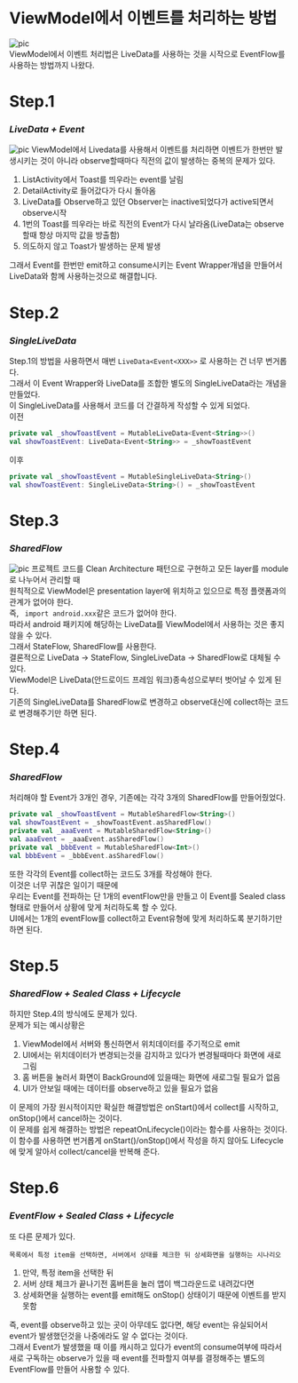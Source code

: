 **ViewModel에서 이벤트를 처리하는 방법**
==================================
![pic](https://miro.medium.com/max/1400/1*WvRhTqDJOTQUtrlvpMOotw.webp)   
ViewModel에서 이벤트 처리법은 LiveData를 사용하는 것을 시작으로 EventFlow를 사용하는 방법까지 나왔다.   
# **Step.1**
### *LiveData + Event*
![pic](https://miro.medium.com/max/884/0*cDZkky8Xk_lGyo3E.webp)
ViewModel에서 Livedata를 사용해서 이벤트를 처리하면 이벤트가 한번만 발생시키는 것이 아니라 observe할때마다 직전의 값이 발생하는 중복의 문제가 있다.   
1. ListActivity에서 Toast를 띄우라는 event를 날림
2. DetailActivity로 들어갔다가 다시 돌아옴
3. LiveData를 Observe하고 있던 Observer는 inactive되었다가 active되면서 observe시작
4. 1번의 Toast를 띄우라는 바로 직전의 Event가 다시 날라옴(LiveData는 observe할때 항상 마지막 값을 방출함)
5. 의도하지 않고 Toast가 발생하는 문제 발생

그래서 Event를 한번만 emit하고 consume시키는 Event Wrapper개념을 만들어서 LiveData와 함께 사용하는것으로 해결합니다.

# **Step.2**
### *SingleLiveData*

Step.1의 방법을 사용하면서 매번 ```LiveData<Event<XXX>>``` 로 사용하는 건 너무 번거롭다.   
그래서 이 Event Wrapper와 LiveData를 조합한 별도의 SingleLiveData라는 개념을 만들었다.   
이 SingleLiveData를 사용해서 코드를 더 간결하게 작성할 수 있게 되었다.   
이전   
```kt
private val _showToastEvent = MutableLiveData<Event<String>>()
val showToastEvent: LiveData<Event<String>> = _showToastEvent
```
이후
```kt
private val _showToastEvent = MutableSingleLiveData<String>()
val showToastEvent: SingleLiveData<String>() = _showToastEvent
```
# **Step.3**
### *SharedFlow*

![pic](https://miro.medium.com/max/1400/0*R07ojNRzVbIngL0g.webp)
프로젝트 코드를 Clean Architecture 패턴으로 구현하고 모든 layer를 module로 나누어서 관리할 때   
원칙적으로 ViewModel은 presentation layer에 위치하고 있으므로 특정 플랫폼과의 관계가 없어야 한다.   
즉, ``` import android.xxx```같은 코드가 없어야 한다.   
따라서 android 패키지에 해당하는 LiveData를 ViewModel에서 사용하는 것은 좋지 않을 수 있다.   
그래서 StateFlow, SharedFlow를 사용한다.   
결론적으로 LiveData -> StateFlow, SingleLiveData -> SharedFlow로 대체될 수 있다.   
ViewModel은 LiveData(안드로이드 프레임 워크)종속성으로부터 벗어날 수 있게 된다.   
기존의 SingleLiveData를 SharedFlow로 변경하고 observe대신에 collect하는 코드로 변경해주기만 하면 된다.
# **Step.4**
### *SharedFlow*
처리해야 할 Event가 3개인 경우, 기존에는 각각 3개의 SharedFlow를 만들어줬었다.
```kt
private val _showToastEvent = MutableSharedFlow<String>()
val showToastEvent = _showToastEvent.asSharedFlow()
private val _aaaEvent = MutableSharedFlow<String>()
val aaaEvent = _aaaEvent.asSharedFlow()
private val _bbbEvent = MutableSharedFlow<Int>()
val bbbEvent = _bbbEvent.asSharedFlow()
```
또한 각각의 Event를 collect하는 코드도 3개를 작성해야 한다.   
이것은 너무 귀찮은 일이기 때문에   
우리는 Event를 전파하는 단 1개의 eventFlow만을 만들고 이 Event를 Sealed class 형태로 만들어서 상황에 맞게 처리하도록 할 수 있다.   
UI에서는 1개의 eventFlow를 collect하고 Event유형에 맞게 처리하도록 분기하기만 하면 된다.
# **Step.5**
### *SharedFlow + Sealed Class + Lifecycle*   
하지만 Step.4의 방식에도 문제가 있다.   
문제가 되는 예시상황은 
1. ViewModel에서 서버와 통신하면서 위치데이터를 주기적으로 emit
2. UI에서는 위치데이터가 변경되는것을 감지하고 있다가 변경될때마다 화면에 새로 그림
3. 홈 버튼을 눌러서 화면이 BackGround에 있을때는 화면에 새로그릴 필요가 없음
4. UI가 안보일 때에는 데이터를 observe하고 있을 필요가 없음

이 문제의 가장 원시적이지만 확실한 해결방법은 onStart()에서 collect를 시작하고, onStop()에서 cancel하는 것이다.   
이 문제를 쉽게 해결하는 방법은 repeatOnLifecycle()이라는 함수를 사용하는 것이다.   
이 함수를 사용하면 번거롭게 onStart()/onStop()에서 작성을 하지 않아도 Lifecycle에 맞게 알아서 collect/cancel을 반복해 준다.
# **Step.6**
### *EventFlow + Sealed Class + Lifecycle*
또 다른 문제가 있다. 
```
목록에서 특정 item을 선택하면, 서버에서 상태를 체크한 뒤 상세화면을 실행하는 시나리오
```
1. 만약, 특정 item을 선택한 뒤
2. 서버 상태 체크가 끝나기전 홈버튼을 눌러 앱이 백그라운드로 내려갔다면 
3. 상세화면을 실행하는 event를 emit해도 onStop() 상태이기 때문에 이벤트를 받지 못함   

즉, event를 observe하고 있는 곳이 아무데도 없다면,
해당 event는 유실되어서 event가 발생했던것을 나중에라도 알 수 없다는 것이다.   
그래서 Event가 발생했을 때 이를 캐시하고 있다가 event의 consume여부에 따라서 새로 구독하는 observe가 있을 때 event를 전파할지 여부를 결정해주는 별도의 EventFlow를 만들어 사용할 수 있다.
